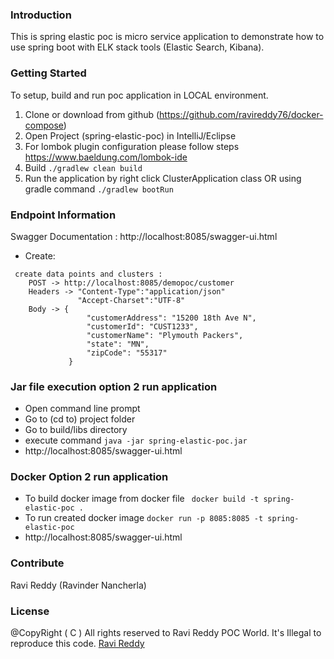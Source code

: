 ### Introduction 
This is spring elastic poc is micro service application to demonstrate how to use spring boot with ELK stack tools (Elastic Search, Kibana).

### Getting Started
To setup, build and run poc application in LOCAL environment. 
1.	Clone or download from github (https://github.com/ravireddy76/docker-compose)
2.	Open Project (spring-elastic-poc) in IntelliJ/Eclipse 
3.  For lombok plugin configuration please follow steps https://www.baeldung.com/lombok-ide
3.	Build ``` ./gradlew clean build ```
4.	Run the application by right click  ClusterApplication class 
    OR using gradle command  ``` ./gradlew bootRun ```

### Endpoint Information
Swagger Documentation : http://localhost:8085/swagger-ui.html
- Create:
```
 create data points and clusters : 
    POST -> http://localhost:8085/demopoc/customer
    Headers -> "Content-Type":"application/json"
               "Accept-Charset":"UTF-8"
    Body -> {
                 "customerAddress": "15200 18th Ave N",
                 "customerId": "CUST1233",
                 "customerName": "Plymouth Packers",
                 "state": "MN",
                 "zipCode": "55317"
             }
```

### Jar file execution option 2 run application
 - Open command line prompt
 - Go to (cd to) project folder
 - Go to build/libs directory
 - execute command  ``` java -jar spring-elastic-poc.jar ```
 - http://localhost:8085/swagger-ui.html

### Docker Option 2 run application
 - To build docker image from docker file
   ``` docker build -t spring-elastic-poc .```
 - To run created docker image  ``` docker run -p 8085:8085 -t spring-elastic-poc ```
 - http://localhost:8085/swagger-ui.html
 
### Contribute
Ravi Reddy (Ravinder Nancherla)

### License
@CopyRight ( C ) All rights reserved to Ravi Reddy POC World. It's Illegal to reproduce this code.
[Ravi Reddy](https://www.linkedin.com/in/ravireddy55447/)

